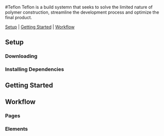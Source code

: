 #Teflon
Teflon is a build systemn that seeks to solve the limited nature of polymer construction, streamline the development process and optimize the final product.

[Setup](#setup) | [Getting Started](#getting-started) | [Workflow](#workflow)

## Setup

### Downloading

### Installing Dependencies

## Getting Started

## Workflow

### Pages

### Elements